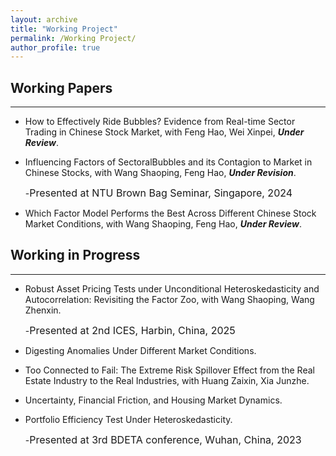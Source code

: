 ```yaml
---
layout: archive
title: "Working Project"
permalink: /Working Project/
author_profile: true
---
```


## Working Papers
---
* How to Effectively Ride Bubbles? Evidence from Real-time Sector Trading in Chinese Stock Market, with Feng Hao, Wei Xinpei, ***Under Review***. 

* Influencing Factors of SectoralBubbles and its Contagion to Market in Chinese Stocks, with Wang Shaoping, Feng Hao, ***Under Revision***.

  -<font size=3>Presented at NTU Brown Bag Seminar, Singapore, 2024</font>
  
* Which Factor Model Performs the Best Across Different Chinese Stock Market Conditions, with Wang Shaoping, Feng Hao, ***Under Review***.

## Working in Progress
---
* Robust Asset Pricing Tests under Unconditional Heteroskedasticity and Autocorrelation: Revisiting the Factor Zoo, with Wang Shaoping, Wang Zhenxin.

   -<font size=3>Presented at 2nd ICES, Harbin, China, 2025</font>

* Digesting Anomalies Under Different Market Conditions.

* Too Connected to Fail: The Extreme Risk Spillover Effect from the Real Estate Industry to the Real Industries, with Huang Zaixin, Xia Junzhe.

* Uncertainty, Financial Friction, and Housing Market Dynamics.

* Portfolio Efficiency Test Under Heteroskedasticity.

   -<font size=3>Presented at 3rd BDETA conference, Wuhan, China, 2023</font>
